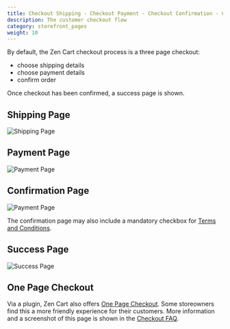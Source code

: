 ```yaml
---
title: Checkout Shipping - Checkout Payment - Checkout Confirmation - Checkout Success pages 
description: The customer checkout flow
category: storefront_pages
weight: 10
---
```


By default, the Zen Cart checkout process is a three page checkout:

- choose shipping details
- choose payment details
- confirm order

Once checkout has been confirmed, a success page is shown.

## Shipping Page 
![Shipping Page](/images/shipping_page.gif)

## Payment Page 
![Payment Page](/images/payment_page.gif)

## Confirmation Page 
![Payment Page](/images/confirmation_page.gif)

The confirmation page may also include a mandatory checkbox for [Terms and Conditions](/user/storefront_pages/conditions/).

## Success Page 
![Success Page](/images/success_page.gif)


## One Page Checkout
Via a plugin, Zen Cart also offers [One Page Checkout](https://www.zen-cart.com/downloads.php?do=file&id=2095).  Some storeowners find this a more friendly experience for their customers. More information and a screenshot of this page is shown in the [Checkout FAQ](/user/running/checkout/).


